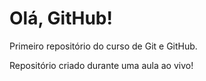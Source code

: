 # Olá, GitHub!
Primeiro repositório do curso de Git e GitHub.

Repositório criado durante uma aula ao vivo!

